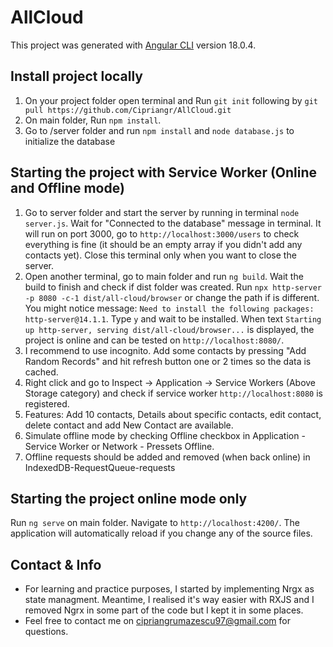 # AllCloud

This project was generated with [Angular CLI](https://github.com/angular/angular-cli) version 18.0.4.

## Install project locally

1. On your project folder open terminal and Run `git init` following by `git pull https://github.com/Cipriangr/AllCloud.git`
2. On main folder, Run `npm install`.
3. Go to /server folder and run `npm install` and `node database.js` to initialize the database

## Starting the project with Service Worker (Online and Offline mode)

1. Go to server folder and start the server by running in terminal `node server.js`. Wait for "Connected to the database" message in terminal. It will run on port 3000, go to `http://localhost:3000/users` to check everything is fine (it should be an empty array if you didn't add any contacts yet). Close this terminal only when you want to close the server.
2. Open another terminal, go to main folder and run `ng build`. Wait the build to finish and check if dist folder was created. Run `npx http-server -p 8080 -c-1 dist/all-cloud/browser` or change the path if is different. You might notice message: `Need to install the following packages: http-server@14.1.1`. Type `y` and wait to be installed. When text `Starting up http-server, serving dist/all-cloud/browser...` is displayed, the project is online and can be tested on `http://localhost:8080/`.
3. I recommend to use incognito. Add some contacts by pressing "Add Random Records" and hit refresh button one or 2 times so the data is cached.
4. Right click and go to Inspect -> Application -> Service Workers (Above Storage category) and check if service worker `http://localhost:8080` is registered.
5. Features: Add 10 contacts, Details about specific contacts, edit contact, delete contact and add New Contact are available.
6. Simulate offline mode by checking Offline checkbox in Application - Service Worker or Network - Pressets Offline.
7. Offline requests should be added and removed (when back online) in IndexedDB-RequestQueue-requests

## Starting the project online mode only

Run `ng serve` on main folder. Navigate to `http://localhost:4200/`. The application will automatically reload if you change any of the source files.

## Contact & Info

- For learning and practice purposes, I started by implementing Nrgx as state managment. Meantime, I realised it's way easier with RXJS and I removed Ngrx in some part of the code but I kept it in some places.
- Feel free to contact me on cipriangrumazescu97@gmail.com for questions.

